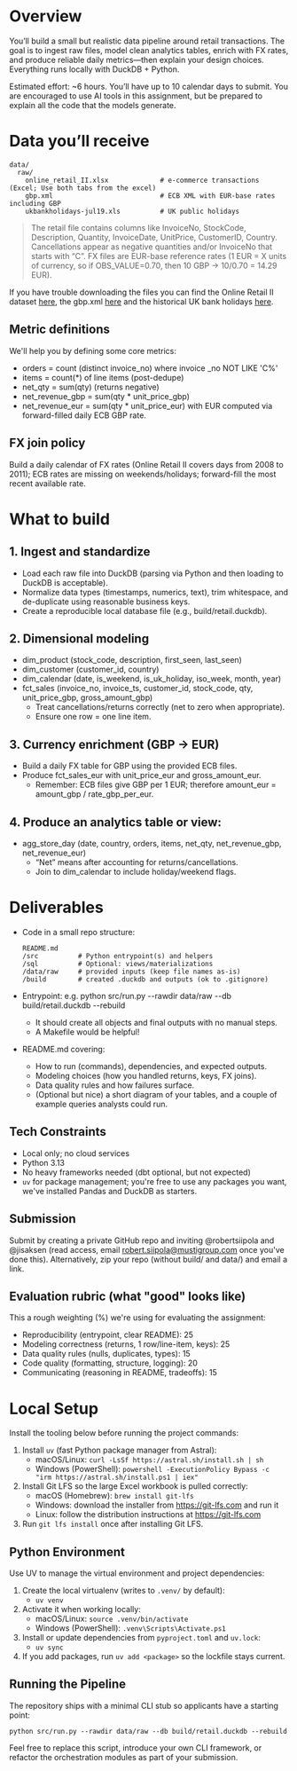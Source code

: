 # Overview

You’ll build a small but realistic data pipeline around retail transactions. The goal is to ingest raw files, model clean analytics tables, enrich with FX rates, and produce reliable daily metrics—then explain your design choices. Everything runs locally with DuckDB + Python.

Estimated effort: ~6 hours. You’ll have up to 10 calendar days to submit. You are encouraged to use AI tools in this assignment, but be prepared to explain all the code that the models generate.

# Data you’ll receive

```
data/
  raw/
    online_retail_II.xlsx             # e-commerce transactions (Excel; Use both tabs from the excel)
    gbp.xml                           # ECB XML with EUR-base rates including GBP
    ukbankholidays-jul19.xls          # UK public holidays
```

> The retail file contains columns like InvoiceNo, StockCode, Description, Quantity, InvoiceDate, UnitPrice, CustomerID, Country. Cancellations appear as negative quantities and/or InvoiceNo that starts with “C”. FX files are EUR-base reference rates (1 EUR = X units of currency, so if OBS_VALUE=0.70, then 10 GBP -> 10/0.70 = 14.29 EUR).

If you have trouble downloading the files you can find the Online Retail II dataset [here](https://archive.ics.uci.edu/dataset/502/online+retail+ii), the gbp.xml [here](https://www.ecb.europa.eu/stats/policy_and_exchange_rates/euro_reference_exchange_rates/html/eurofxref-graph-gbp.en.html) and the historical UK bank holidays [here](https://www.dmo.gov.uk/media/bfknrcrn/ukbankholidays-jul19.xls).

## Metric definitions

We'll help you by defining some core metrics:

* orders = count (distinct invoice_no) where invoice _no NOT LIKE 'C%'
* items = count(*) of line items (post-dedupe)
* net_qty = sum(qty) (returns negative)
* net_revenue_gbp = sum(qty * unit_price_gbp)
* net_revenue_eur = sum(qty * unit_price_eur) with EUR computed via forward-filled daily ECB GBP rate.

## FX join policy

Build a daily calendar of FX rates (Online Retail II covers days from 2008 to 2011); ECB rates are missing on weekends/holidays; forward-fill the most recent available rate.

# What to build

## 1. Ingest and standardize

* Load each raw file into DuckDB (parsing via Python and then loading to DuckDB is acceptable).
* Normalize data types (timestamps, numerics, text), trim whitespace, and de-duplicate using reasonable business keys.
* Create a reproducible local database file (e.g., build/retail.duckdb).

## 2. Dimensional modeling

* dim_product (stock_code, description, first_seen, last_seen)
* dim_customer (customer_id, country)
* dim_calendar (date, is_weekend, is_uk_holiday, iso_week, month, year)
* fct_sales (invoice_no, invoice_ts, customer_id, stock_code, qty, unit_price_gbp, gross_amount_gbp)
    * Treat cancellations/returns correctly (net to zero when appropriate).
    * Ensure one row = one line item.

## 3. Currency enrichment (GBP → EUR)

* Build a daily FX table for GBP using the provided ECB files.
* Produce fct_sales_eur with unit_price_eur and gross_amount_eur.
    * Remember: ECB files give GBP per 1 EUR; therefore amount_eur = amount_gbp / rate_gbp_per_eur.


## 4. Produce an analytics table or view:

* agg_store_day (date, country, orders, items, net_qty, net_revenue_gbp, net_revenue_eur)
    * “Net” means after accounting for returns/cancellations.
    * Join to dim_calendar to include holiday/weekend flags.


# Deliverables

* Code in a small repo structure:

  ```
  README.md
  /src          # Python entrypoint(s) and helpers
  /sql          # Optional: views/materializations
  /data/raw     # provided inputs (keep file names as-is)
  /build        # created .duckdb and outputs (ok to .gitignore)
  ```

* Entrypoint: e.g. python src/run.py --rawdir data/raw --db build/retail.duckdb --rebuild
    * It should create all objects and final outputs with no manual steps.
    * A Makefile would be helpful!

* README.md covering:
    * How to run (commands), dependencies, and expected outputs.
    * Modeling choices (how you handled returns, keys, FX joins).
    * Data quality rules and how failures surface.
	* (Optional but nice) a short diagram of your tables, and a couple of example queries analysts could run.

## Tech Constraints

* Local only; no cloud services
* Python 3.13
* No heavy frameworks needed (dbt optional, but not expected)
* `uv` for package management; you're free to use any packages you want, we've installed Pandas and DuckDB as starters.

## Submission

Submit by creating a private GitHub repo and inviting @robertsiipola and @jisaksen (read access, email robert.siipola@mustigroup.com once you've done this). Alternatively, zip your repo (without build/ and data/) and email a link.

## Evaluation rubric (what "good" looks like)

This a rough weighting (%) we're using for evaluating the assignment:

* Reproducibility (entrypoint, clear README): 25
* Modeling correctness (returns, 1 row/line-item, keys): 25
* Data quality rules (nulls, duplicates, types): 15
* Code quality (formatting, structure, logging): 20
* Communicating (reasoning in README, tradeoffs): 15


# Local Setup

Install the tooling below before running the project commands:

1. Install `uv` (fast Python package manager from Astral):
   * macOS/Linux: `curl -LsSf https://astral.sh/install.sh | sh`
   * Windows (PowerShell): `powershell -ExecutionPolicy Bypass -c "irm https://astral.sh/install.ps1 | iex"`
2. Install Git LFS so the large Excel workbook is pulled correctly:
   * macOS (Homebrew): `brew install git-lfs`
   * Windows: download the installer from https://git-lfs.com and run it
   * Linux: follow the distribution instructions at https://git-lfs.com
3. Run `git lfs install` once after installing Git LFS.

## Python Environment

Use UV to manage the virtual environment and project dependencies:

1. Create the local virtualenv (writes to `.venv/` by default):
   * `uv venv`
2. Activate it when working locally:
   * macOS/Linux: `source .venv/bin/activate`
   * Windows (PowerShell): `.venv\Scripts\Activate.ps1`
3. Install or update dependencies from `pyproject.toml` and `uv.lock`:
   * `uv sync`
4. If you add packages, run `uv add <package>` so the lockfile stays current.

## Running the Pipeline

The repository ships with a minimal CLI stub so applicants have a starting point:

```
python src/run.py --rawdir data/raw --db build/retail.duckdb --rebuild
```

Feel free to replace this script, introduce your own CLI framework, or refactor the orchestration modules as part of your submission.
